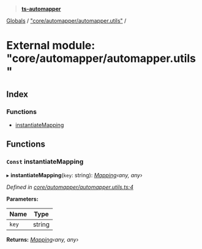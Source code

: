 > **[ts-automapper](../README.md)**

[Globals](../globals.md) / ["core/automapper/automapper.utils"](_core_automapper_automapper_utils_.md) /

# External module: "core/automapper/automapper.utils"

## Index

### Functions

* [instantiateMapping](_core_automapper_automapper_utils_.md#const-instantiatemapping)

## Functions

### `Const` instantiateMapping

▸ **instantiateMapping**(`key`: string): *[Mapping](../classes/_core_mapping_index_.mapping.md)‹*any*, *any*›*

*Defined in [core/automapper/automapper.utils.ts:4](https://github.com/MADEiN83/ts-automapper/blob/a1de38d/src/core/automapper/automapper.utils.ts#L4)*

**Parameters:**

Name | Type |
------ | ------ |
`key` | string |

**Returns:** *[Mapping](../classes/_core_mapping_index_.mapping.md)‹*any*, *any*›*